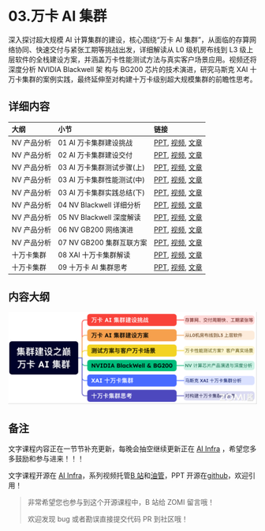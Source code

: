 <!--Copyright © ZOMI 适用于[License](https://github.com/Infrasys-AI/AIInfra)版权许可-->

# 03.万卡 AI 集群

深入探讨超大规模 AI 计算集群的建设，核心围绕“万卡 AI 集群”，从面临的存算网络协同、快速交付与紧张工期等挑战出发，详细解读从 L0 级机房布线到 L3 级上层软件的全栈建设方案，并涵盖万卡性能测试方法与真实客户场景应用。视频还将深度分析 NVIDIA Blackwell 架 构与 BG200 芯片的技术演进，研究马斯克 XAI 十万卡集群的案例实践，最终延伸至对构建十万卡级别超大规模集群的前瞻性思考。

## 详细内容

| 大纲 | 小节 | 链接|
|:-- |:-- |:-- |
| NV 产品分析 | 01 AI 万卡集群建设挑战  | [PPT](./01Challenge.pdf), [视频](https://www.bilibili.com/video/BV1QTbxzyETx/), [文章](./01Challenge.md) |
| NV 产品分析 | 02 AI 万卡集群建设交付  | [PPT](./02Solution.pdf), [视频](https://www.bilibili.com/video/BV1JMYbzjE1b/), [文章](./02Solution.md) |
| NV 产品分析 | 03 AI 万卡集群测试步骤(上)  | [PPT](./03TestCase.pdf), [视频](https://www.bilibili.com/video/BV1jneqzPEsn/), [文章](./03TestCase.md) |
| NV 产品分析 | 03 AI 万卡集群性能测试(中)  | [PPT](./03TestCase.pdf), [视频](https://www.bilibili.com/video/BV116eqzJE8a/), [文章](./03TestCase.md) |
| NV 产品分析 | 03 AI 万卡集群实践总结(下)  | [PPT](./03TestCase.pdf), [视频](https://www.bilibili.com/video/BV1Uveqz9EGw/), [文章](./03TestCase.md) |
| NV 产品分析 | 04 NV Blackwell 详细分析  | [PPT](./04Evolution.pdf), [视频](https://www.bilibili.com/video/BV1iT6TYXE25), [文章](./04Evolution.md) |
| NV 产品分析 | 05 NV Blackwell 深度解读  | [PPT](./05Details.pdf), [视频](https://www.bilibili.com/video/BV1EczyYbEfE), [文章](./05Details.md) |
| NV 产品分析 | 06 NV GB200 网络演进  | [PPT](./06Network.pdf), [视频](https://www.bilibili.com/video/BV1Vgi2YJEk7), [文章](./06Network.md) |
| NV 产品分析 | 07 NV GB200 集群互联方案  | [PPT](./07Cluster.pdf), [视频](https://www.bilibili.com/video/BV1uaiXYbE5h), [文章](./07Cluster.md) |
| 十万卡集群 | 08 XAI 十万卡集群解读  | [PPT](./08XAI.pdf), [视频](https://www.bilibili.com/video/BV1Mui6YdE6s), [文章](./08XAI.md) |
| 十万卡集群 | 09 十万卡 AI 集群思考  | [PPT](./09CloudMatrix.pptx), [视频](https://www.bilibili.com/video/BV16MqsYNExP), [文章](./10Thought.md) |

## 内容大纲

![](./images/00outline.png)

## 备注

文字课程内容正在一节节补充更新，每晚会抽空继续更新正在 [AI Infra](https://infrasys-ai.github.io/aiinfra-docs) ，希望您多多鼓励和参与进来！！！

文字课程开源在 [AI Infra](https://infrasys-ai.github.io/aiinfra-docs)，系列视频托管[B 站](https://space.bilibili.com/517221395)和[油管](https://www.youtube.com/@ZOMI666/playlists)，PPT 开源在[github](https://github.com/Infrasys-AI/AIInfra)，欢迎引用！

> 非常希望您也参与到这个开源课程中，B 站给 ZOMI 留言哦！
>
> 欢迎发现 bug 或者勘误直接提交代码 PR 到社区哦！
